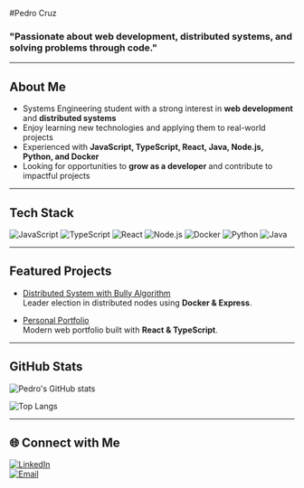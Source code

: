 #Pedro Cruz

### "Passionate about web development, distributed systems, and solving problems through code."

---

## About Me
-  Systems Engineering student with a strong interest in **web development** and **distributed systems**  
-  Enjoy learning new technologies and applying them to real-world projects  
-  Experienced with **JavaScript, TypeScript, React, Java, Node.js, Python, and Docker**  
-  Looking for opportunities to **grow as a developer** and contribute to impactful projects  

---

##  Tech Stack
![JavaScript](https://img.shields.io/badge/-JavaScript-05122A?logo=javascript) 
![TypeScript](https://img.shields.io/badge/-TypeScript-05122A?logo=typescript) 
![React](https://img.shields.io/badge/-React-05122A?logo=react) 
![Node.js](https://img.shields.io/badge/-Node.js-05122A?logo=nodedotjs) 
![Docker](https://img.shields.io/badge/-Docker-05122A?logo=docker) 
![Python](https://img.shields.io/badge/-Python-05122A?logo=python)
![Java](https://img.shields.io/badge/-Java-05122A?logo=java)


---

##  Featured Projects
- [Distributed System with Bully Algorithm](https://github.com/PedroCruz00/project)  
  Leader election in distributed nodes using **Docker & Express**.  

- [Personal Portfolio](https://github.com/PedroCruz00/Portfolio)  
  Modern web portfolio built with **React & TypeScript**.  

---

##  GitHub Stats
![Pedro's GitHub stats](https://github-readme-stats.vercel.app/api?username=PedroCruz00&show_icons=true&theme=tokyonight)  

![Top Langs](https://github-readme-stats.vercel.app/api/top-langs/?username=PedroCruz00&layout=compact&theme=tokyonight)  

---

## 🌐 Connect with Me
[![LinkedIn](https://img.shields.io/badge/-LinkedIn-05122A?logo=linkedin)](https://www.linkedin.com/in/pedro-cruz-037309313/)  
[![Email](https://img.shields.io/badge/-Email-05122A?logo=gmail)](mailto:pedro.cruz.lopez001@gmail.com)  
